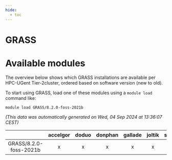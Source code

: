 ```yaml
---
hide:
  - toc
---
```


GRASS
=====

# Available modules


The overview below shows which GRASS installations are available per HPC-UGent Tier-2cluster, ordered based on software version (new to old).

To start using GRASS, load one of these modules using a `module load` command like:

```shell
module load GRASS/8.2.0-foss-2021b
```

*(This data was automatically generated on Wed, 04 Sep 2024 at 13:36:07 CEST)*  

| |accelgor|doduo|donphan|gallade|joltik|shinx|skitty|
| :---: | :---: | :---: | :---: | :---: | :---: | :---: | :---: |
|GRASS/8.2.0-foss-2021b|x|x|x|x|x|-|x|
